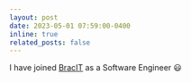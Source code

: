 ```yaml
---
layout: post
date: 2023-05-01 07:59:00-0400
inline: true
related_posts: false
---
```


I have joined [BracIT](https://cmed.com.bd/) as a Software Engineer :smiley: